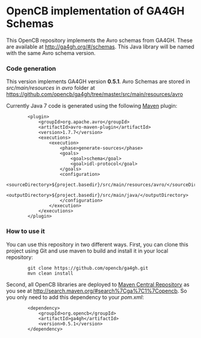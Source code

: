 # OpenCB implementation of GA4GH Schemas

This OpenCB repository implements the Avro schemas from GA4GH. These are available at http://ga4gh.org/#/schemas. This Java library will be named with the same Avro schema version.

### Code generation
This version implements GA4GH version **0.5.1**. Avro Schemas are stored in _src/main/resources_ in _avro_ folder at https://github.com/opencb/ga4gh/tree/master/src/main/resources/avro

Currently Java 7 code is generated using the following [Maven](http://maven.apache.org/) plugin:

            <plugin>
                <groupId>org.apache.avro</groupId>
                <artifactId>avro-maven-plugin</artifactId>
                <version>1.7.7</version>
                <executions>
                    <execution>
                        <phase>generate-sources</phase>
                        <goals>
                            <goal>schema</goal>
                            <goal>idl-protocol</goal>
                        </goals>
                        <configuration>
                            <sourceDirectory>${project.basedir}/src/main/resources/avro/</sourceDirectory>
                            <outputDirectory>${project.basedir}/src/main/java/</outputDirectory>
                        </configuration>
                    </execution>
                </executions>
            </plugin>
  
### How to use it
You can use this repository in two different ways. First, you can clone this project using Git and use maven to build and install it in your local repository:

            git clone https://github.com/opencb/ga4gh.git
            mvn clean install

Second, all OpenCB libraries are deployed to [Maven Central Repository](http://search.maven.org/) as you see at http://search.maven.org/#search%7Cga%7C1%7Copencb. So you only need to add this dependency to your _pom.xml_:

            <dependency>
                <groupId>org.opencb</groupId>
                <artifactId>ga4gh</artifactId>
                <version>0.5.1</version>
            </dependency>


